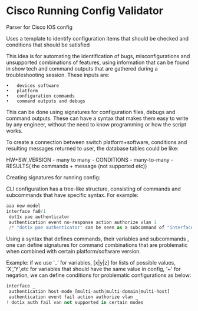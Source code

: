 # Cisco Running Config Validator
Parser for Cisco IOS config 

Uses a template to identify configuration items that should be checked and conditions that should be satisfied 

This idea is for automating the identification of bugs, misconfigurations and unsupported combinations of features, using information that can be found in show tech and command outputs that are gathered during a troubleshooting session. These inputs are:

	•	devices software
	•	platform
	•	configuration commands
	•	command outputs and debugs

This can be done using signatures for configuration files, debugs and command outputs. These can have a syntax that makes them easy to write by any engineer, without the need to know programming or how the script works.

To create a connection between switch platform+software, conditions and resulting messages returned to user, the database tables could be like:

HW+SW_VERSION - many to many - CONDITIONS - many-to-many - RESULTS( the commands + message (not supported etc))

Creating signatures for running config:

CLI configuration has a tree-like structure, consisting of commands and subcommands that have specific syntax. For example:
```python
aaa new-model
interface fa0/1
 dot1x pae authenticator
 authentication event no-response action authorize vlan 1
 /* "dot1x pae authenticator" can be seen as a subcommand of "interface fa0/1" and commands have variables, eg "authenticator", "fa0/1", "1". */
```
 
Using a syntax that defines commands, their variables and subcommands , one can define signatures for command combinations that are problematic when combined with certain platform/software version.

Example: if we use '_' for variables, [x|y|z] for lists of possible values, 'X','Y',etc for variables that should have the same value in config, '~' for negation, we can define conditions for problematic configurations as below:
```python
interface _
 authentication host-mode [multi-auth|multi-domain|multi-host]
 authentication event fail action authorize vlan _
! dot1x auth fail van not supported in certain modes
```
